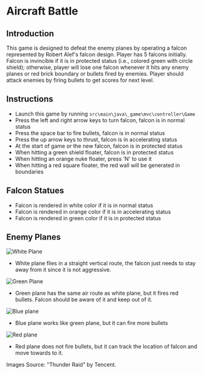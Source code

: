 # Aircraft Battle

## Introduction
This game is designed to defeat the enemy planes by operating a falcon represented by Robert Alef's falcon design. 
Player has 5 falcons initially. Falcon is invincible if it is in protected status (i.e., colored green with circle shield);
otherwise, player will lose one falcon whenever it hits any enemy planes or red brick boundary or
bullets fired by enemies. Player should attack enemies by firing bullets to get scores for next level.

## Instructions
- Launch this game by running `src\main\java\_game\mvc\controller\Game`
- Press the left and right arrow keys to turn falcon, falcon is in normal status
- Press the space bar to fire bullets, falcon is in normal status
- Press the up arrow keys to thrust, falcon is in accelerating status
- At the start of game or the new falcon, falcon is in protected status
- When hitting a green shield floater, falcon is in protected status
- When hitting an orange nuke floater, press 'N' to use it
- When hitting a red square floater, the red wall will be generated in boundaries

## Falcon Statues
- Falcon is rendered in white color if it is in normal status
- Falcon is rendered in orange color if it is in accelerating status
- Falcon is rendered in green color if it is in protected status

## Enemy Planes
![White Plane](aircraft-battle-game/src/main/java/_game/plane_pics/white_plane.png)
- White plane flies in a straight vertical route, the falcon just needs to stay away from it since it is not aggressive.

![Green Plane](aircraft-battle-game/src/main/java/_game/plane_pics/green_plane.png)
- Green plane has the same air route as white plane, but it fires red bullets. Falcon should be aware of it and keep out of it. 

![Blue plane](aircraft-battle-game/src/main/java/_game/plane_pics/blue_plane.png)
- Blue plane works like green plane, but it can fire more bullets

![Red plane](aircraft-battle-game/src/main/java/_game/plane_pics/red_plane.png)
- Red plane does not fire bullets, but it can track the location of falcon and move towards to it.

Images Source: "Thunder Raid" by Tencent.



